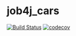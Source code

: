 # job4j_cars

[![Build Status](https://app.travis-ci.com/dheaven92/job4j_cars.svg?branch=master)](https://app.travis-ci.com/dheaven92/job4j_cars)
[![codecov](https://codecov.io/gh/dheaven92/job4j_cars/branch/master/graph/badge.svg?token=MSPBFZ5KD8)](https://codecov.io/gh/dheaven92/job4j_cars)